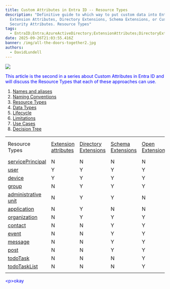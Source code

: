 ```yaml
---
title: Custom Attributes in Entra ID -- R﻿esource Types
description: "Definitive guide to which way to put custom data into Entra ID:
  Extension Attributes, Directory Extensions, Schema Extensions, or Custom
  Security Attributes. R﻿esource Types"
tags:
  - EntraID;Entra;AzureActiveDirectory;ExtensionAttributes;DirectoryExtensions;SchemaExtensions;CustomSecurityAttributes;
date: 2025-09-26T21:03:55.416Z
banner: /img/all-the-doors-together2.jpg
authors:
  - DavidLundell
---
```

![](/img/all-the-doors-together2.jpg)

This article is the second in a series about Custom Attributes in Entra ID and will discuss the Resource Types that each of these approaches can use.

1. [Names and aliases](/blog/2025/09/custom-attributes-in-entra-id/#names-and-aliases)
2. [N﻿aming Conventions](/blog/2025/09/custom-attributes-in-entra-id-naming-conventions/)
3. [R﻿esource Types](/blog/2025/09/custom-attributes-in-entra-id-resource-types/)
4. [D﻿ata Types](/blog/2025/09/custom-attributes-in-entra-id-data-types/)
5. [L﻿ifecycle](/blog/2025/09/custom-attributes-in-entra-id-lifecycle/)
6. [L﻿imitations](/blog/2025/09/custom-attributes-in-entra-id-limitations/)
7. [U﻿se Cases](/blog/2025/09/custom-attributes-in-entra-id-use-cases/)
8. [Decision Tree](/blog/2025/09/custom-attributes-in-entra-id-decision-tree/)

|     |     |     |     |     |     |
| --- | --- | --- | --- | --- | --- |    
| Resource Types | [Extension attributes](https://learn.microsoft.com/en-us/graph/extensibility-overview?tabs=http#extension-attributes) | [Directory Extensions](https://learn.microsoft.com/en-us/graph/extensibility-overview?tabs=http#directory-microsoft-entra-id-extensions) | [Schema Extensions](https://learn.microsoft.com/en-us/graph/extensibility-overview?tabs=http#schema-extensions) | [Open Extensions](https://learn.microsoft.com/en-us/graph/extensibility-overview?tabs=http#open-extensions) | [Custom Security Attributes](https://learn.microsoft.com/en-us/entra/fundamentals/custom-security-attributes-overview) |
| [servicePrincipal](https://learn.microsoft.com/en-us/graph/api/resources/servicePrincipal?view=graph-rest-1.0) | N   | N   | N   | N   | Y   |
| [user](https://learn.microsoft.com/en-us/graph/api/resources/user?view=graph-rest-1.0) | Y   | Y   | Y   | Y   | Y   |
| [device](https://learn.microsoft.com/en-us/graph/api/resources/device?view=graph-rest-1.0) | Y   | Y   | Y   | Y   | N   |
| [group](https://learn.microsoft.com/en-us/graph/api/resources/group?view=graph-rest-1.0) | N   | Y   | Y   | Y   | N   |
| [administrative unit](https://learn.microsoft.com/en-us/graph/api/resources/administrativeunit?view=graph-rest-1.0) | N   | Y   | Y   | N   | N   |
| [application](https://learn.microsoft.com/en-us/graph/api/resources/application?view=graph-rest-1.0) | N   | Y   | N   | N   | N   |
| [organization](https://learn.microsoft.com/en-us/graph/api/resources/organization?view=graph-rest-1.0) | N   | Y   | Y   | Y   | N   |
| [contact](https://learn.microsoft.com/en-us/graph/api/resources/contact?view=graph-rest-1.0) | N   | N   | Y   | Y   | N   |
| [event](https://learn.microsoft.com/en-us/graph/api/resources/event?view=graph-rest-1.0) | N   | N   | Y   | Y   | N   |
| [message](https://learn.microsoft.com/en-us/graph/api/resources/message?view=graph-rest-1.0) | N   | N   | Y   | Y   | N   |
| [post](https://learn.microsoft.com/en-us/graph/api/resources/post?view=graph-rest-1.0) | N   | N   | Y   | Y   | N   |
| [todoTask](https://learn.microsoft.com/en-us/graph/api/resources/todoTask?view=graph-rest-1.0) | N   | N   | N   | Y   | N   |
| [todoTaskList](https://learn.microsoft.com/en-us/graph/api/resources/todoTaskList?view=graph-rest-1.0) | N   | N   | N   | Y   | N   |
|     |     |     |     |     |     |

<style
  type="text/css">
h1 {color:red;}

p {color:blue;}
</style>


<﻿p>okay</p>